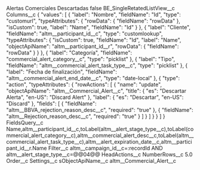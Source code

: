 <?xml version="1.0" encoding="UTF-8"?>
<CustomMetadata xmlns="http://soap.sforce.com/2006/04/metadata" xmlns:xsi="http://www.w3.org/2001/XMLSchema-instance" xmlns:xsd="http://www.w3.org/2001/XMLSchema">
    <label>Alertas Comerciales Descartadas</label>
    <protected>false</protected>
    <values>
        <field>BE_SingleRetatedListView__c</field>
        <value xsi:nil="true"/>
    </values>
    <values>
        <field>Columns__c</field>
        <value xsi:type="xsd:string">{
    &quot;values&quot;: [
        {
            &quot;label&quot;: &quot;Nombre&quot;,
            &quot;fieldName&quot;: &quot;Id&quot;,
            &quot;type&quot;: &quot;customurl&quot;,
            &quot;typeAttributes&quot;: {
                &quot;rowData&quot;: {
                    &quot;fieldName&quot;: &quot;rowData&quot;
                },
                &quot;isCustom&quot;: true,
                &quot;label&quot;: &quot;Name&quot;,
                &quot;fieldName&quot;: &quot;Id&quot;
            }
        },
        {
            &quot;label&quot;: &quot;Cliente&quot;,
            &quot;fieldName&quot;: &quot;altm__participant_id__c&quot;,
            &quot;type&quot;: &quot;customlookup&quot;,
            &quot;typeAttributes&quot;: {
                &quot;isCustom&quot;: true,
                &quot;fieldName&quot;: &quot;Id&quot;,
                &quot;label&quot;: &quot;Name&quot;,
                &quot;objectApiName&quot;: &quot;altm__participant_id__r&quot;,
                &quot;rowData&quot;: {
                    &quot;fieldName&quot;: &quot;rowData&quot;
                }
            }
        },
        {
            &quot;label&quot;: &quot;Categoría&quot;,
            &quot;fieldName&quot;: &quot;commercial_alert_category__c&quot;,
            &quot;type&quot;: &quot;picklist&quot;
        },
        {
            &quot;label&quot;: &quot;Tipo&quot;,
            &quot;fieldName&quot;: &quot;altm__commercial_alert_task_type__c&quot;,
            &quot;type&quot;: &quot;picklist&quot;
        },
        {
            &quot;label&quot;: &quot;Fecha de finalización&quot;,
            &quot;fieldName&quot;: &quot;altm__commercial_alert_end_date__c&quot;,
            &quot;type&quot;: &quot;date-local&quot;
        },
        {
            &quot;type&quot;: &quot;action&quot;,
            &quot;typeAttributes&quot;: {
                &quot;rowActions&quot;: [
                    {
                        &quot;name&quot;: &quot;update&quot;,
                        &quot;objectApiName&quot;: &quot;altm__Commercial_Alert__c&quot;,
                        &quot;title&quot;: {
                            &quot;es&quot;: &quot;Descartar Alerta&quot;,
                            &quot;en-US&quot;: &quot;Discard Alert&quot;
                        },
                        &quot;label&quot;: {
                            &quot;es&quot;: &quot;Descartar&quot;,
                            &quot;en-US&quot;: &quot;Discard&quot;
                        },
                        &quot;fields&quot;: [
                            {
                                &quot;fieldName&quot;: &quot;altm__BBVA_rejection_reason_desc__c&quot;,
                                &quot;required&quot;: &quot;true&quot;
                            },
                            {
                                &quot;fieldName&quot;: &quot;altm__Rejection_reason_desc__c&quot;,
                                &quot;required&quot;: &quot;true&quot;
                            }
                        ]
                    }
                ]
            }
        }
    ]
}</value>
    </values>
    <values>
        <field>FieldsQuery__c</field>
        <value xsi:type="xsd:string">Name,altm__participant_id__c,toLabel(altm__alert_stage_type__c),toLabel(commercial_alert_category__c),altm__commercial_alert_desc__c,toLabel(altm__commercial_alert_task_type__c),altm__alert_expiration_date__c,altm__participant_id__r.Name</value>
    </values>
    <values>
        <field>Filter__c</field>
        <value xsi:type="xsd:string">altm__campaign_id__c=:recordId AND altm__alert_stage_type__c=@@04@@</value>
    </values>
    <values>
        <field>HeadActions__c</field>
        <value xsi:nil="true"/>
    </values>
    <values>
        <field>NumberRows__c</field>
        <value xsi:type="xsd:double">5.0</value>
    </values>
    <values>
        <field>Order__c</field>
        <value xsi:nil="true"/>
    </values>
    <values>
        <field>Settings__c</field>
        <value xsi:nil="true"/>
    </values>
    <values>
        <field>sObjectApiName__c</field>
        <value xsi:type="xsd:string">altm__Commercial_Alert__c</value>
    </values>
</CustomMetadata>

